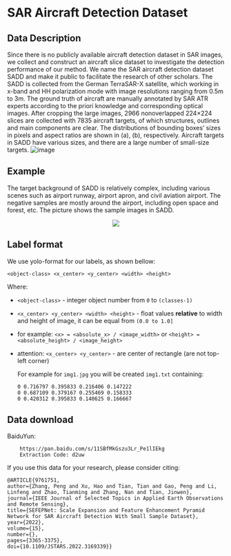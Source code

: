 # SAR Aircraft Detection Dataset
## Data Description
Since there is no publicly available aircraft detection dataset in SAR images, we collect and construct an aircraft slice dataset to investigate the detection performance of our method. We name the SAR aircraft detection dataset SADD and make it public to facilitate the research of other scholars. The SADD is collected from the German TerraSAR-X satellite, which working in x-band and HH polarization mode with image resolutions ranging from 0.5m to 3m. The ground truth of aircraft are manually annotated by SAR ATR experts according to the priori knowledge and corresponding optical images. After cropping the large images, 2966 nonoverlapped 224×224 slices are collected with 7835 aircraft targets, of which structures, outlines and main components are clear. The distributions of bounding boxes’ sizes in pixels and aspect ratios are shown in  (a), (b), respectively. Aircraft targets in SADD have various sizes, and there are a large number of small-size targets.
![image](https://user-images.githubusercontent.com/100459825/155867948-96e7b34b-9e59-4941-8b88-6f4d4935212a.png)
## Example
The target background of SADD is relatively complex, including various scenes such as airport runway, airport apron, and civil aviation airport. The negative samples are mostly around the airport, including open space and forest, etc. The picture shows the sample images in SADD.

<div align=center>
<img src="https://user-images.githubusercontent.com/100459825/155868013-55f34875-0e2d-4508-bd97-8f982775c40a.png">
</div>

## Label format
We use yolo-format for our labels, as shown bellow:

`<object-class> <x_center> <y_center> <width> <height>`

 Where:

- `<object-class>` - integer object number from `0` to `(classes-1)`
- `<x_center> <y_center> <width> <height>` - float values **relative** to width and height of image, it can be equal from `(0.0 to 1.0]`
- for example: `<x> = <absolute_x> / <image_width>` or `<height> = <absolute_height> / <image_height>`
- attention: `<x_center> <y_center>` - are center of rectangle (are not top-left corner)

  For example for `img1.jpg` you will be created `img1.txt` containing:

  ```csv
  0 0.716797 0.395833 0.216406 0.147222
  0 0.687109 0.379167 0.255469 0.158333
  0 0.420312 0.395833 0.140625 0.166667
  ```
## Data download
BaiduYun:

        https://pan.baidu.com/s/11SBfMkGszu3Lr_Pe1lIEkg
        Extraction Code: d2uw

If you use this data for your research, please consider citing:
```csv
@ARTICLE{9761751,  
author={Zhang, Peng and Xu, Hao and Tian, Tian and Gao, Peng and Li, Linfeng and Zhao, Tianming and Zhang, Nan and Tian, Jinwen},  
journal={IEEE Journal of Selected Topics in Applied Earth Observations and Remote Sensing},   
title={SEFEPNet: Scale Expansion and Feature Enhancement Pyramid Network for SAR Aircraft Detection With Small Sample Dataset},   
year={2022},  
volume={15},  
number={},  
pages={3365-3375},  
doi={10.1109/JSTARS.2022.3169339}}

```

